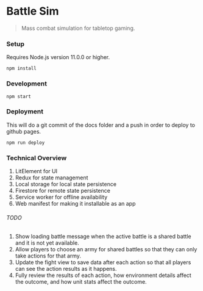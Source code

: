 # Battle Sim

> Mass combat simulation for tabletop gaming.

### Setup

Requires Node.js version 11.0.0 or higher.

`npm install`

### Development

`npm start`

### Deployment

This will do a git commit of the docs folder and a push in order to deploy to github pages.

```
npm run deploy
```

### Technical Overview

1. LitElement for UI
1. Redux for state management
1. Local storage for local state persistence
1. Firestore for remote state persistence
1. Service worker for offline availability
1. Web manifest for making it installable as an app

###### TODO

1. Show loading battle message when the active battle is a shared battle and it is not yet available.
1. Allow players to choose an army for shared battles so that they can only take actions for that army.
1. Update the fight view to save data after each action so that all players can see the action results as it happens.
1. Fully review the results of each action, how environment details affect the outcome, and how unit stats affect the outcome.
